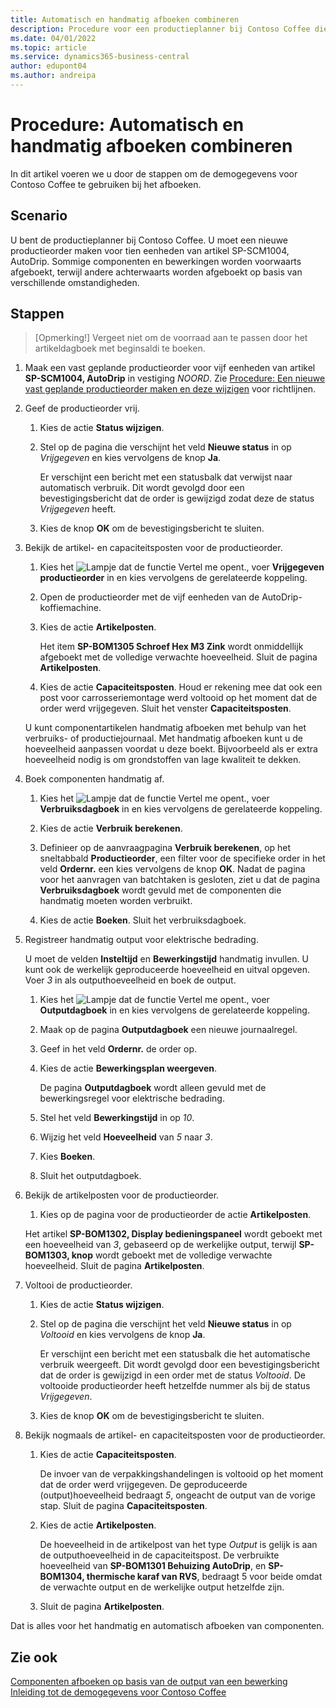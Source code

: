 ```yaml
---
title: Automatisch en handmatig afboeken combineren
description: Procedure voor een productieplanner bij Contoso Coffee die automatisch en handmatig afboeken wil combineren.
ms.date: 04/01/2022
ms.topic: article
ms.service: dynamics365-business-central
author: edupont04
ms.author: andreipa
---
```


# <a name="walkthrough-combine-automatic-and-manual-flushing" />Procedure: Automatisch en handmatig afboeken combineren

In dit artikel voeren we u door de stappen om de demogegevens voor Contoso Coffee te gebruiken bij het afboeken.  

## <a name="scenario" />Scenario

U bent de productieplanner bij Contoso Coffee. U moet een nieuwe productieorder maken voor tien eenheden van artikel SP-SCM1004, AutoDrip. Sommige componenten en bewerkingen worden voorwaarts afgeboekt, terwijl andere achterwaarts worden afgeboekt op basis van verschillende omstandigheden.

## <a name="steps" />Stappen

> [Opmerking!] Vergeet niet om de voorraad aan te passen door het artikeldagboek met beginsaldi te boeken.

1. Maak een vast geplande productieorder voor vijf eenheden van artikel **SP-SCM1004, AutoDrip** in vestiging *NOORD*. Zie [Procedure: Een nieuwe vast geplande productieorder maken en deze wijzigen](create-firm-planned-production-order-change.md) voor richtlijnen.  

2. Geef de productieorder vrij.

    1. Kies de actie **Status wijzigen**.  

    2. Stel op de pagina die verschijnt het veld **Nieuwe status** in op *Vrijgegeven* en kies vervolgens de knop **Ja**.  

        Er verschijnt een bericht met een statusbalk dat verwijst naar automatisch verbruik. Dit wordt gevolgd door een bevestigingsbericht dat de order is gewijzigd zodat deze de status *Vrijgegeven* heeft.  

    3. Kies de knop **OK** om de bevestigingsbericht te sluiten.

3. Bekijk de artikel- en capaciteitsposten voor de productieorder.

    1. Kies het ![Lampje dat de functie Vertel me opent.](../../media/ui-search/search_small.png "Vertel me wat u wilt doen"), voer **Vrijgegeven productieorder** in en kies vervolgens de gerelateerde koppeling.  

    2. Open de productieorder met de vijf eenheden van de AutoDrip-koffiemachine.  

    3. Kies de actie **Artikelposten**.  

        Het item **SP-BOM1305 Schroef Hex M3 Zink** wordt onmiddellijk afgeboekt met de volledige verwachte hoeveelheid. Sluit de pagina **Artikelposten**.  

    4. Kies de actie **Capaciteitsposten**.  Houd er rekening mee dat ook een post voor carrosseriemontage werd voltooid op het moment dat de order werd vrijgegeven. Sluit het venster **Capaciteitsposten**.

    U kunt componentartikelen handmatig afboeken met behulp van het verbruiks- of productiejournaal. Met handmatig afboeken kunt u de hoeveelheid aanpassen voordat u deze boekt. Bijvoorbeeld als er extra hoeveelheid nodig is om grondstoffen van lage kwaliteit te dekken.
4. Boek componenten handmatig af.  
    1. Kies het ![Lampje dat de functie Vertel me opent.](../../media/ui-search/search_small.png "Vertel me wat u wilt doen"), voer **Verbruiksdagboek** in en kies vervolgens de gerelateerde koppeling.  

    2. Kies de actie **Verbruik berekenen**.  

    3. Definieer op de aanvraagpagina **Verbruik berekenen**, op het sneltabbald **Productieorder**, een filter voor de specifieke order in het veld **Ordernr.** een kies vervolgens de knop **OK**. Nadat de pagina voor het aanvragen van batchtaken is gesloten, ziet u dat de pagina **Verbruiksdagboek** wordt gevuld met de componenten die handmatig moeten worden verbruikt.

    4. Kies de actie **Boeken**. Sluit het verbruiksdagboek.

5. Registreer handmatig output voor elektrische bedrading.  

    U moet de velden **Insteltijd** en **Bewerkingstijd** handmatig invullen. U kunt ook de werkelijk geproduceerde hoeveelheid en uitval opgeven. Voer *3* in als outputhoeveelheid en boek de output.

    1. Kies het ![Lampje dat de functie Vertel me opent.](../../media/ui-search/search_small.png "Vertel me wat u wilt doen"), voer **Outputdagboek** in en kies vervolgens de gerelateerde koppeling.  

    2. Maak op de pagina **Outputdagboek** een nieuwe journaalregel.  

    3. Geef in het veld **Ordernr.** de order op.  

    4. Kies de actie **Bewerkingsplan weergeven**.  

        De pagina **Outputdagboek** wordt alleen gevuld met de bewerkingsregel voor elektrische bedrading.

    5. Stel het veld **Bewerkingstijd** in op *10*.  

    6. Wijzig het veld **Hoeveelheid** van *5* naar *3*.

    7. Kies **Boeken**.  
    8. Sluit het outputdagboek.

6. Bekijk de artikelposten voor de productieorder.

    1. Kies op de pagina voor de productieorder de actie **Artikelposten**.  

    Het artikel **SP-BOM1302, Display bedieningspaneel** wordt geboekt met een hoeveelheid van *3*, gebaseerd op de werkelijke output, terwijl **SP-BOM1303, knop** wordt geboekt met de volledige verwachte hoeveelheid. Sluit de pagina **Artikelposten**.

7. Voltooi de productieorder.  

    1. Kies de actie **Status wijzigen**.
    2. Stel op de pagina die verschijnt het veld **Nieuwe status** in op *Voltooid* en kies vervolgens de knop **Ja**.  

        Er verschijnt een bericht met een statusbalk die het automatische verbruik weergeeft. Dit wordt gevolgd door een bevestigingsbericht dat de order is gewijzigd in een order met de status *Voltooid*. De voltooide productieorder heeft hetzelfde nummer als bij de status *Vrijgegeven*.
    3. Kies de knop **OK** om de bevestigingsbericht te sluiten.

8. Bekijk nogmaals de artikel- en capaciteitsposten voor de productieorder.

    1. Kies de actie **Capaciteitsposten**.  

        De invoer van de verpakkingshandelingen is voltooid op het moment dat de order werd vrijgegeven. De geproduceerde (output)hoeveelheid bedraagt *5*, ongeacht de output van de vorige stap. Sluit de pagina **Capaciteitsposten**.

    2. Kies de actie **Artikelposten**.  

        De hoeveelheid in de artikelpost van het type *Output* is gelijk is aan de outputhoeveelheid in de capaciteitspost. De verbruikte hoeveelheid van **SP-BOM1301 Behuizing AutoDrip**, en **SP-BOM1304, thermische karaf van RVS**, bedraagt 5 voor beide omdat de verwachte output en de werkelijke output hetzelfde zijn. 

    3. Sluit de pagina **Artikelposten**.  

Dat is alles voor het handmatig en automatisch afboeken van componenten.

## <a name="see-also" />Zie ook

[Componenten afboeken op basis van de output van een bewerking](../../production-how-to-flush-components-according-to-operation-output.md)  
[Inleiding tot de demogegevens voor Contoso Coffee](contoso-coffee-manufacturing-intro.md)  

